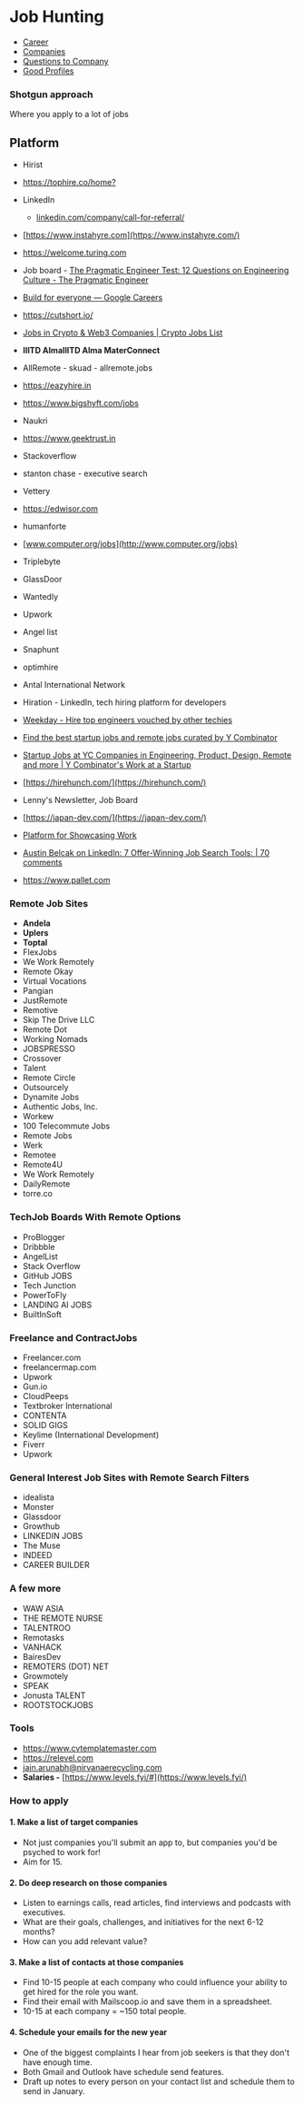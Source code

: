 # Job Hunting

- [Career](about-me/jobs/career.md)
- [Companies](about-me/jobs/companies.md)
- [Questions to Company](about-me/jobs/questions-to-company.md)
- [Good Profiles](about-me/jobs/good-profiles.md)

### Shotgun approach

Where you apply to a lot of jobs

## Platform

- Hirist
- <https://tophire.co/home?>
- LinkedIn
  - [linkedin.com/company/call-for-referral/](https://www.linkedin.com/company/call-for-referral/)
- [https://www.instahyre.com](https://www.instahyre.com/)
- <https://welcome.turing.com>

- Job board - [The Pragmatic Engineer Test: 12 Questions on Engineering Culture - The Pragmatic Engineer](https://blog.pragmaticengineer.com/pragmatic-engineer-test/)
- [Build for everyone — Google Careers](https://www.google.com/about/careers/applications/)
- <https://cutshort.io/>
- [Jobs in Crypto & Web3 Companies | Crypto Jobs List](https://cryptojobslist.com/)
- **IIITD AlmaIIITD Alma MaterConnect**
- AllRemote - skuad - allremote.jobs
- <https://eazyhire.in>
- <https://www.bigshyft.com/jobs>
- Naukri
- <https://www.geektrust.in>
- Stackoverflow
- stanton chase - executive search
- Vettery
- <https://edwisor.com>
- humanforte
- [www.computer.org/jobs](http://www.computer.org/jobs)
- Triplebyte
- GlassDoor
- Wantedly
- Upwork
- Angel list
- Snaphunt
- optimhire
- Antal International Network
- Hiration - LinkedIn, tech hiring platform for developers
- [Weekday - Hire top engineers vouched by other techies](https://www.weekday.works/)
- [Find the best startup jobs and remote jobs curated by Y Combinator](https://www.ycombinator.com/jobs)
- [Startup Jobs at YC Companies in Engineering, Product, Design, Remote and more | Y Combinator's Work at a Startup](https://www.workatastartup.com/)
- [https://hirehunch.com/](https://hirehunch.com/)
- Lenny's Newsletter, Job Board
- [https://japan-dev.com/](https://japan-dev.com/)
- [Platform for Showcasing Work](https://athenasquare.org/)
- [Austin Belcak on LinkedIn: 7 Offer-Winning Job Search Tools: | 70 comments](https://www.linkedin.com/posts/abelcak_7-offer-winning-job-search-tools-activity-7039234808589250561--U2q)
- <https://www.pallet.com>

### Remote Job Sites

- **Andela**
- **Uplers**
- **Toptal**
- FlexJobs
- We Work Remotely
- Remote Okay
- Virtual Vocations
- Pangian
- JustRemote
- Remotive
- Skip The Drive LLC
- Remote Dot
- Working Nomads
- JOBSPRESSO
- Crossover
- Talent
- Remote Circle
- Outsourcely
- Dynamite Jobs
- Authentic Jobs, Inc.
- Workew
- 100 Telecommute Jobs
- Remote Jobs
- Werk
- Remotee
- Remote4U
- We Work Remotely
- DailyRemote
- torre.co

### TechJob Boards With Remote Options

- ProBlogger
- Dribbble
- AngelList
- Stack Overflow
- GitHub JOBS
- Tech Junction
- PowerToFly
- LANDING AI JOBS
- BuiltInSoft

### Freelance and ContractJobs

- Freelancer.com
- freelancermap.com
- Upwork
- Gun.io
- CloudPeeps
- Textbroker International
- CONTENTA
- SOLID GIGS
- Keylime (International Development)
- Fiverr
- Upwork

### General Interest Job Sites with Remote Search Filters

- idealista
- Monster
- Glassdoor
- Growthub
- LINKEDIN JOBS
- The Muse
- INDEED
- CAREER BUILDER

### A few more

- WAW ASIA
- THE REMOTE NURSE
- TALENTROO
- Remotasks
- VANHACK
- BairesDev
- REMOTERS (DOT) NET
- Growmotely
- SPEAK
- Jonusta TALENT
- ROOTSTOCKJOBS

### Tools

- <https://www.cvtemplatemaster.com>
- <https://relevel.com>
- <jain.arunabh@nirvanaerecycling.com>
- **Salaries -** [https://www.levels.fyi/#](https://www.levels.fyi/)

### How to apply

#### 1. Make a list of target companies

- Not just companies you'll submit an app to, but companies you'd be psyched to work for!
- Aim for 15.

#### 2. Do deep research on those companies

- Listen to earnings calls, read articles, find interviews and podcasts with executives.
- What are their goals, challenges, and initiatives for the next 6-12 months?
- How can you add relevant value?

#### 3. Make a list of contacts at those companies

- Find 10-15 people at each company who could influence your ability to get hired for the role you want.
- Find their email with Mailscoop.io and save them in a spreadsheet.
- 10-15 at each company = ~150 total people.

#### 4. Schedule your emails for the new year

- One of the biggest complaints I hear from job seekers is that they don't have enough time.
- Both Gmail and Outlook have schedule send features.
- Draft up notes to every person on your contact list and schedule them to send in January.
